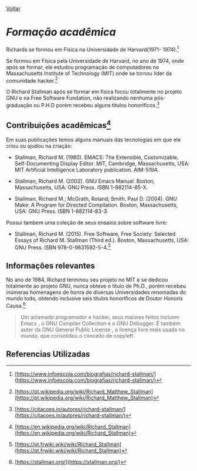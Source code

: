 [Voltar](intro.md)

  

# *Formação acadêmica*

Richards se formou em Física na Universidade de Harvard(1971- 1974).[^1]

Se formou em Física pela Universidade de Harvard, no ano de 1974, onde após se formar, ele estudou programação de computadores no Massachusetts Institute of Technology (MIT) onde se tornou lider da comunidade hacker.[^2]

O Richard Stallman após se formar em física focou totalmente no projeto GNU e na Free Software Fundation, não realizando nenhuma pós-graduação ou P.H.D porém recebeu alguns títulos honoríficos.[^3]

## Contribuições acadêmicas[^6]

Em suas publicações temos alguns manuais das tecnologias em que ele criou ou ajudou na criação:

- Stallman, Richard M. (1980). EMACS: The Extensible, Customizable, Self-Documenting Display Editor. MIT, Cambridge, Massachusetts, USA: MIT Artificial Intelligence Laboratory publication. AIM-519A.
    
- Stallman, Richard M. (2002). GNU Emacs Manual. Boston, Massachusetts, USA: GNU Press. ISBN 1-882114-85-X.
    
- Stallman, Richard M.; McGrath, Roland; Smith, Paul D. (2004). GNU Make: A Program for Directed Compilation. Boston, Massachusetts, USA: GNU Press. ISBN 1-882114-83-3.

Possui tambem uma coleção de seus ensaios sobre software livre:

- Stallman, Richard M. (2015). Free Software, Free Society: Selected Essays of Richard M. Stallman (Third ed.). Boston, Massachusetts, USA: GNU Press. ISBN 978-0-9831592-5-4.[^5]

  

## Informações relevantes

No ano de 1984, Richard terminou seu projeto no MIT e se dedicou totalmente ao projeto GNU, nunca obteve o título de Ph.D., porém recebeu inúmeras homenagens de honra de diversas Universidades renomadas do mundo todo, obtendo inclusive seis títulos honoríficos de Doutor Honoris Causa.[^4]

> Um aclamado programador e hacker, seus maiores feitos incluem Emacs ,
> o GNU Compiler Collection e o GNU Debugger. É também autor da GNU
> General Public License , a licença livre mais usada no mundo, que
> consolidou o conceito de copyleft.

  
  

## Referencias Utilizadas

[^1]:[https://www.infoescola.com/biografias/richard-stallman/](https://www.infoescola.com/biografias/richard-stallman/)
[^2]:[https://pt.wikipedia.org/wiki/Richard_Matthew_Stallman](https://pt.wikipedia.org/wiki/Richard_Matthew_Stallman)
[^3]:[https://citacoes.in/autores/richard-stallman/](https://citacoes.in/autores/richard-stallman/)
[^4]:[https://stallman.org/](https://stallman.org/)
[^5]:[https://pt.frwiki.wiki/wiki/Richard_Stallman](https://pt.frwiki.wiki/wiki/Richard_Stallman)
[^6]:[https://en.wikipedia.org/wiki/Richard_Stallman](https://en.wikipedia.org/wiki/Richard_Stallman)
